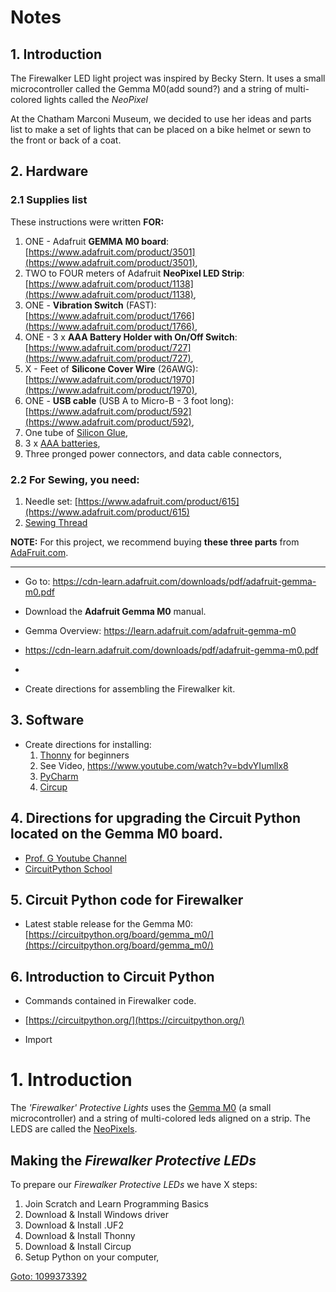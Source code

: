 # Notes

## 1. Introduction

The Firewalker LED light project was inspired by Becky Stern. It uses a small microcontroller called the Gemma M0(add sound?) and a string of multi-colored lights called the *NeoPixel*

At the Chatham Marconi Museum, we decided to use her ideas and parts list to make a set of lights that can be placed on a bike helmet or sewn to the front or back of a coat. 

## 2. Hardware  
### 2.1 Supplies list
  
These instructions were written **FOR:**
1. ONE - Adafruit **GEMMA M0 board**: [https://www.adafruit.com/product/3501](https://www.adafruit.com/product/3501),  
2. TWO to FOUR meters of Adafruit **NeoPixel LED Strip**: [https://www.adafruit.com/product/1138](https://www.adafruit.com/product/1138),  
3. ONE - **Vibration Switch** (FAST): [https://www.adafruit.com/product/1766](https://www.adafruit.com/product/1766),  
4. ONE - 3 x **AAA Battery Holder with On/Off Switch**: [https://www.adafruit.com/product/727](https://www.adafruit.com/product/727),  
5. X - Feet of **Silicone Cover Wire** (26AWG): [https://www.adafruit.com/product/1970](https://www.adafruit.com/product/1970),  
6. ONE - **USB cable** (USB A to Micro-B - 3 foot long): [https://www.adafruit.com/product/592](https://www.adafruit.com/product/592),  
7. One tube of [Silicon Glue](https://www.amazon.com/gp/product/B00ID8EDKY?tag=chtrbr429186-20&th=1),  
8. 3 x [AAA batteries](https://www.amazon.com/AAA-Batteries/b?node=389578011), 
9. Three pronged power connectors, and data cable connectors,  

### 2.2 For Sewing, you need:
1. Needle set: [https://www.adafruit.com/product/615](https://www.adafruit.com/product/615)  
2. [Sewing Thread](https://www.joann.com/p/top-stitch-heavy-duty-thread-33-yards-/2279701.html?gQT=1)  


**NOTE:** For this project, we recommend buying **these three parts** from [AdaFruit.com](https://www.adafruit.com).  

---

  - Go to: https://cdn-learn.adafruit.com/downloads/pdf/adafruit-gemma-m0.pdf
  
- Download the **Adafruit Gemma M0** manual.
- Gemma Overview: https://learn.adafruit.com/adafruit-gemma-m0
- https://cdn-learn.adafruit.com/downloads/pdf/adafruit-gemma-m0.pdf
- 
- Create directions for assembling the Firewalker kit.

## 3. Software  
  - Create directions for installing:
    1. [Thonny](https://thonny.org/) for beginners
      1. See Video, https://www.youtube.com/watch?v=bdvYIumllx8
    3. [PyCharm](https://www.jetbrains.com/pycharm/download/)
    4. [Circup](https://pypi.org/project/circup/)

## 4. Directions for upgrading the Circuit Python located on the Gemma M0 board. 

  - [Prof. G Youtube Channel](www.youtube.com/@BuildWithProfG)
  - [CircuitPython School](https://www.youtube.com/playlist?list=PLBJJ76R_ry5T3X72OIDkMOXQIdmcvSkue)

## 5. Circuit Python code for Firewalker

  - Latest stable release for the Gemma M0: [https://circuitpython.org/board/gemma_m0/](https://circuitpython.org/board/gemma_m0/)

## 6. Introduction to Circuit Python
  - Commands contained in Firewalker code.
  - [https://circuitpython.org/](https://circuitpython.org/)

  - Import 



# 1. Introduction


The *'Firewalker' Protective Lights* uses the [Gemma M0](https://learn.adafruit.com/adafruit-gemma-m0) (a small microcontroller) and a string of multi-colored leds aligned on a strip. The LEDS are called the [NeoPixels](https://learn.adafruit.com/adafruit-neopixel-uberguide/the-magic-of-neopixels?embeds=allow).


## Making the *Firewalker Protective LEDs*

To prepare our *Firewalker Protective LEDs* we have X steps:

1. Join Scratch and Learn Programming Basics
2. Download & Install Windows driver
3. Download & Install .UF2
4. Download & Install Thonny
5. Download & Install Circup
6. Setup Python on your computer,


[Goto: 1099373392](https://scratch.mit.edu/projects/1099373392/)
